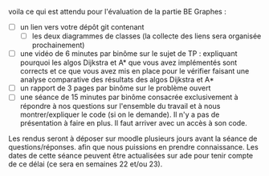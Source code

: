 voila ce qui est attendu pour l'évaluation de la partie BE Graphes :

- [ ] un lien vers votre dépôt git contenant 
  - [ ] les deux diagrammes de classes (la collecte des liens sera organisée prochainement)
- [ ] une vidéo de 6 minutes par binôme sur le sujet de TP :
        expliquant pourquoi les algos Dijkstra et A* que vous avez implémentés sont corrects et ce que vous avez mis en place pour le vérifier
        faisant une analyse comparative des résultats des algos Dijkstra et A*
- [ ] un rapport de 3 pages par binôme sur le problème ouvert
- [ ] une séance de 15 minutes par binôme consacrée exclusivement à répondre à nos questions sur l'ensemble du travail et à nous montrer/expliquer le code (si on le demande). Il n'y a pas de présentation à faire en plus. Il faut arriver avec un accès à son code.

Les rendus seront à déposer sur moodle plusieurs jours avant la séance de questions/réponses. afin que nous puissions en prendre connaissance. Les dates de cette séance peuvent être actualisées sur ade pour tenir compte de ce délai (ce sera en semaines 22 et/ou 23).
